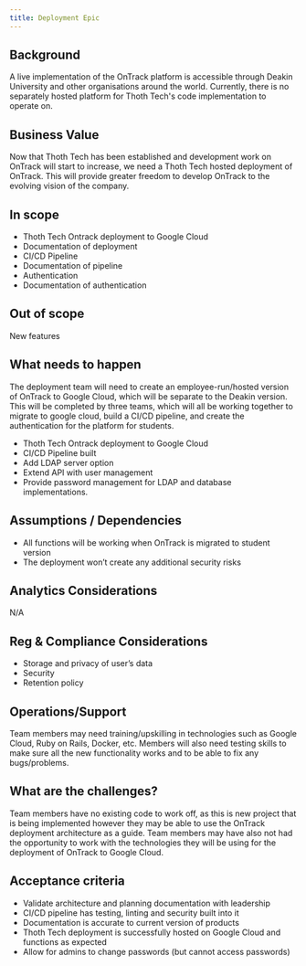 ```yaml
---
title: Deployment Epic
---
```


## Background

A live implementation of the OnTrack platform is accessible through Deakin University and other
organisations around the world. Currently, there is no separately hosted platform for Thoth Tech's
code implementation to operate on.

## Business Value

Now that Thoth Tech has been established and development work on OnTrack will start to increase, we
need a Thoth Tech hosted deployment of OnTrack. This will provide greater freedom to develop OnTrack
to the evolving vision of the company.

## In scope

- Thoth Tech Ontrack deployment to Google Cloud
- Documentation of deployment
- CI/CD Pipeline
- Documentation of pipeline
- Authentication
- Documentation of authentication

## Out of scope

New features

## What needs to happen

The deployment team will need to create an employee-run/hosted version of OnTrack to Google Cloud,
which will be separate to the Deakin version. This will be completed by three teams, which will all
be working together to migrate to google cloud, build a CI/CD pipeline, and create the
authentication for the platform for students.

- Thoth Tech Ontrack deployment to Google Cloud
- CI/CD Pipeline built
- Add LDAP server option
- Extend API with user management
- Provide password management for LDAP and database implementations.

## Assumptions / Dependencies

- All functions will be working when OnTrack is migrated to student version
- The deployment won’t create any additional security risks

## Analytics Considerations

N/A

## Reg & Compliance Considerations

- Storage and privacy of user’s data
- Security
- Retention policy

## Operations/Support

Team members may need training/upskilling in technologies such as Google Cloud, Ruby on Rails,
Docker, etc. Members will also need testing skills to make sure all the new functionality works and
to be able to fix any bugs/problems.

## What are the challenges?

Team members have no existing code to work off, as this is new project that is being implemented
however they may be able to use the OnTrack deployment architecture as a guide. Team members may
have also not had the opportunity to work with the technologies they will be using for the
deployment of OnTrack to Google Cloud.

## Acceptance criteria

- Validate architecture and planning documentation with leadership
- CI/CD pipeline has testing, linting and security built into it
- Documentation is accurate to current version of products
- Thoth Tech deployment is successfully hosted on Google Cloud and functions as expected
- Allow for admins to change passwords (but cannot access passwords)
